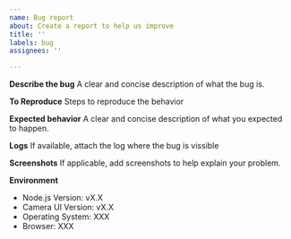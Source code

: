```yaml
---
name: Bug report
about: Create a report to help us improve
title: ''
labels: bug
assignees: ''

---
```


**Describe the bug**
A clear and concise description of what the bug is.

**To Reproduce**
Steps to reproduce the behavior

**Expected behavior**
A clear and concise description of what you expected to happen.

**Logs**
If available, attach the log where the bug is vissible

**Screenshots**
If applicable, add screenshots to help explain your problem.

**Environment**
- Node.js Version: vX.X
- Camera UI Version: vX.X
- Operating System: XXX
- Browser: XXX
